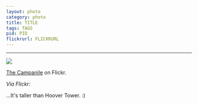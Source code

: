 ```yaml
---
layout: photo
category: photo
title: TITLE
tags: TAGS
pid: PID
flickrurl: FLICKRURL
---
```

---

<a href="http://www.flickr.com/photos/cycomachead/6602382525/"><img src="/tumblr_files/tumblr_lxkoy7k2Xh1qluysoo1_500.jpg"/></a><br/><p><a href="http://www.flickr.com/photos/cycomachead/6602382525/" title="Campanile">The Campanile</a> on Flickr.</p><p><i>Via Flickr:</i><br/>

&#8230;It's taller than Hoover Tower. :)</p>
